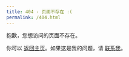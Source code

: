 ```yaml
---
title: 404 - 页面不存在 :(
permalink: /404.html
---
```

抱歉，您想访问的页面不存在。

你可以 [返回主页](https://blog-zh.davidx.us.kg/)。如果这是我的问题，请 [联系我](mailto:davidx@davidx.us.kg)。
